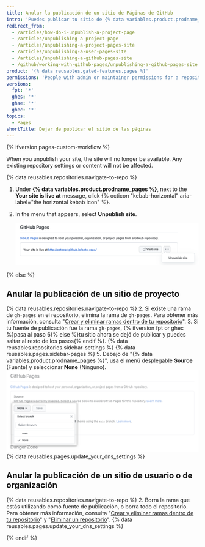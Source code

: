 ```yaml
---
title: Anular la publicación de un sitio de Páginas de GitHub
intro: 'Puedes publicar tu sitio de {% data variables.product.prodname_pages %} para que éste deje de estar disponible.'
redirect_from:
  - /articles/how-do-i-unpublish-a-project-page
  - /articles/unpublishing-a-project-page
  - /articles/unpublishing-a-project-pages-site
  - /articles/unpublishing-a-user-pages-site
  - /articles/unpublishing-a-github-pages-site
  - /github/working-with-github-pages/unpublishing-a-github-pages-site
product: '{% data reusables.gated-features.pages %}'
permissions: 'People with admin or maintainer permissions for a repository can unpublish a {% data variables.product.prodname_pages %} site.'
versions:
  fpt: '*'
  ghes: '*'
  ghae: '*'
  ghec: '*'
topics:
  - Pages
shortTitle: Dejar de publicar el sitio de las páginas
---
```


{% ifversion pages-custom-workflow %}

When you unpublish your site, the site will no longer be available. Any existing repository settings or content will not be affected.

{% data reusables.repositories.navigate-to-repo %}
1. Under **{% data variables.product.prodname_pages %}**, next to the **Your site is live at** message, click {% octicon "kebab-horizontal" aria-label="the horizontal kebab icon" %}.
1. In the menu that appears, select **Unpublish site**.

   ![Drop down menu to unpublish site](/assets/images/help/pages/unpublish-site.png)

{% else %}

## Anular la publicación de un sitio de proyecto

{% data reusables.repositories.navigate-to-repo %}
2. Si existe una rama de `gh-pages` en el repositorio, elimina la rama de `gh-pages`. Para obtener más información, consulta "[Crear y eliminar ramas dentro de tu repositorio](/articles/creating-and-deleting-branches-within-your-repository#deleting-a-branch)".
3. Si tu fuente de publicación fue la rama `gh-pages`, {% ifversion fpt or ghec %}pasa al paso 6{% else %}tu sitio ahora se dejó de publicar y puedes saltar al resto de los pasos{% endif %}.
{% data reusables.repositories.sidebar-settings %}
{% data reusables.pages.sidebar-pages %}
5. Debajo de "{% data variables.product.prodname_pages %}", usa el menú desplegable **Source** (Fuente) y seleccionar **None** (Ninguno). ![Menú desplegable para seleccionar una fuente de publicación](/assets/images/help/pages/publishing-source-drop-down.png)
{% data reusables.pages.update_your_dns_settings %}

## Anular la publicación de un sitio de usuario o de organización

{% data reusables.repositories.navigate-to-repo %}
2. Borra la rama que estás utilizando como fuente de publicación, o borra todo el repositorio. Para obtener más información, consulta "[Crear y eliminar ramas dentro de tu repositorio](/articles/creating-and-deleting-branches-within-your-repository#deleting-a-branch)" y "[Eliminar un repositorio](/articles/deleting-a-repository)".
{% data reusables.pages.update_your_dns_settings %}

{% endif %}

